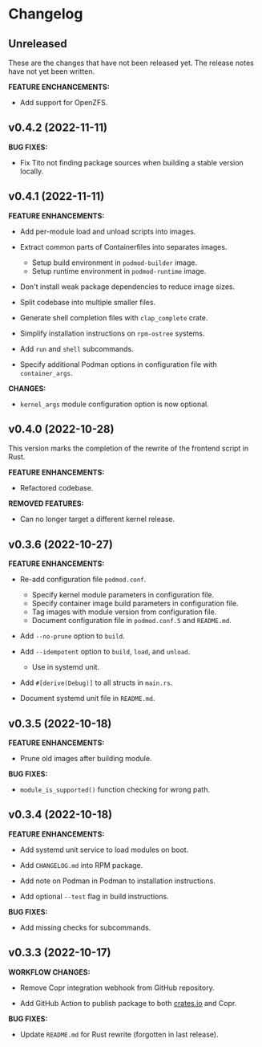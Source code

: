 # Changelog

## Unreleased

These are the changes that have not been released yet. The release notes have not yet been written.

**FEATURE ENCHANCEMENTS:**

- Add support for OpenZFS.

## v0.4.2 (2022-11-11)

**BUG FIXES:**

- Fix Tito not finding package sources when building a stable version locally.

## v0.4.1 (2022-11-11)

**FEATURE ENHANCEMENTS:**

- Add per-module load and unload scripts into images.

- Extract common parts of Containerfiles into separates images.
    - Setup build environment in `podmod-builder` image.
    - Setup runtime environment in `podmod-runtime` image.

- Don't install weak package dependencies to reduce image sizes.

- Split codebase into multiple smaller files.

- Generate shell completion files with `clap_complete` crate.

- Simplify installation instructions on `rpm-ostree` systems.

- Add `run` and `shell` subcommands.

- Specify additional Podman options in configuration file with `container_args`.

**CHANGES:**

- `kernel_args` module configuration option is now optional.

## v0.4.0 (2022-10-28)

This version marks the completion of the rewrite of the frontend script in Rust.

**FEATURE ENHANCEMENTS:**

- Refactored codebase.

**REMOVED FEATURES:**

- Can no longer target a different kernel release.

## v0.3.6 (2022-10-27)

**FEATURE ENHANCEMENTS:**

- Re-add configuration file `podmod.conf`.
    - Specify kernel module parameters in configuration file.
    - Specify container image build parameters in configuration file.
    - Tag images with module version from configuration file.
    - Document configuration file in `podmod.conf.5` and `README.md`.

- Add `--no-prune` option to `build`.

- Add `--idempotent` option to `build`, `load`, and `unload`.
    - Use in systemd unit.

- Add `#[derive(Debug)]` to all structs in `main.rs`.

- Document systemd unit file in `README.md`.

## v0.3.5 (2022-10-18)

**FEATURE ENHANCEMENTS:**

- Prune old images after building module.

**BUG FIXES:**

- `module_is_supported()` function checking for wrong path.

## v0.3.4 (2022-10-18)

**FEATURE ENHANCEMENTS:**

- Add systemd unit service to load modules on boot.

- Add `CHANGELOG.md` into RPM package.

- Add note on Podman in Podman to installation instructions.

- Add optional `--test` flag in build instructions.

**BUG FIXES:**

- Add missing checks for subcommands.

## v0.3.3 (2022-10-17)

**WORKFLOW CHANGES:**

- Remove Copr integration webhook from GitHub repository.

- Add GitHub Action to publish package to both [crates.io](https://crates.io) and Copr.

**BUG FIXES:**

- Update `README.md` for Rust rewrite (forgotten in last release).
